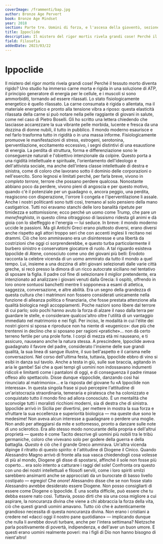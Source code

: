 ```yaml
---
coverImage: /frammenti/bap.jpg
author: Bronze Age Pervert
book: Bronze Age Mindset
year: 2018
section: Parte tre. Uomini di forza, e l'ascesa della gioventù, sezione 51
title: Ippoclide 
description: Il mistero del rigor mortis rivela grandi cose! Perché il tessuto morto diventa rigido? Uno studio ha immerso carne morta e rigida in una soluzione di ATP, il principio generatore di energia per le cellule
field: Filosofia 
addedDate: 2023/03/22
---
```


# Ippoclide

Il mistero del *rigor mortis* rivela grandi cose! Perché il tessuto morto diventa rigido? Uno studio ha immerso carne morta e rigida in una soluzione di ATP, il principio generatore di energia per le cellule, e i muscoli si sono ammorbiditi, tornando ad essere rilassati. Lo stato fisiologicamente energetico è quello rilassato. La carne consumata è rigida o allentata, ma il materiale energetico e pronto alla tensione vibra a riposo: questa elasticità rilassata della carne si può notare nella pelle raggiante di giovani in salute, come nel caso di Pietro Boselli. Gli ho scritto una lettera chiedendo che lasciasse accarezzare la sua vibrante pelle morbida, lucente e fresca da una dozzina di donne nubili, il tutto in pubblico. Il mondo moderno esaurisce e nel farlo trasforma tutto in rigidità o in una massa informe. Fisiologicamente promuove le manifestazioni di stress, estrogeni, serotonina, iperventilazione, eccitamento eccessivo, i segni distintivi di una esaustione di energia. La perdita di struttura, forma e differenziazione sono le conseguenze naturali e l'obiettivo intenzionale da colpire. Questo porta a una rigidità intellettuale e spirituale, l'orientamento dell'ideologo e dell'attivista sociale, ma anche dell'intera classe intellettuale di destra e sinistra, come di coloro che lavorano sotto il dominio delle corporazioni o nell'esercito. Sono legnosi e limitati perché, per farla breve, vivono in *completo terrore*, terrore che possano perdere qualcosa. Nonostante abbiano poco da perdere, vivono pieni di angoscia e per questo motivo, quando c'è il potenziale per un guadagno o, ancora peggio, una perdita, reagiscono con disperazione, l'orrore li congela e l'iperventilazione li assale. Anche i nostri politicanti sono tutti così, tremano al solo pensiero della mano castigatrice. Tutti noi eravamo stanchi delle loro banalità ripetute per timidezza e sottomissione; ecco perché un uomo come Trump, che pare *un menefreghista*, in questo clima oltraggioso di lassismo ridesta gli animi e dà gioia con lo sbeffeggio e l'energia — lui seduce. In breve: il mondo moderno uccide le passioni. Ma gli Antichi Greci erano piuttosto diversi, erano diversi anche rispetto agli attori troppo seri che con accenti inglesi li recitano nei drammi. Ciò che loro ammiravano era un disinteresse e una libertà da costrizioni che oggi ci sorprenderebbe, e questo turba particolarmente il burbero sinistro e conservatore giocatore di ruolo. A tal riguardo esisteva Ippoclide di Atene, conosciuto come uno dei giovani più belli: Erodoto racconta la celebre vicenda di un uomo ammirato da tutto il mondo a quel tempo. Lui, insieme a una dozzina di altri giovani selezionati dalle varie città greche, si recò presso la dimora di un ricco autocrate siciliano nel tentativo di sposare la figlia. Il padre col fine di selezionare il miglior pretendente, era intenzionato ad analizzare i giovani venuti dalla Grecia: li ospitò, offrendo in loro onore sontuosi banchetti mentre li sopponeva a esami di atletica, saggezza, conversazione, e altre abilità. Era un segno della grandezza di questa cultura che i matrimoni non fossero considerati unicamente nella funzione di alleanza politica o finanziaria, che fosse prestata attenzione alla qualità biologica negli accoppiamenti. Poche nazioni sono libere dal terrore di cui parlo; solo pochi hanno avuto la forza di alzare il naso dalla terra per guardare le stelle, e considerare qualcos'altro oltre l'utilità di un vantaggio immediato nel matrimonio e nei figli. Per inciso, le modalità in cui l'élite dei nostri giorni si sposa e riproduce non ha niente di «eugenico»: due più che trentenni in declino che si sposano per ragioni «pratiche»... non dà certo terreno fertile per una prole forte. I corpi di mezza età mi nauseano, e ti assicuro, nauseano anche la natura stessa. A prescindere, Ippoclide aveva guadagnato il favore del padre, considerato l'insieme delle sue grandi qualità, la sua linea di sangue illustre, il suo bell'aspetto e il carisma nelle conversazioni. Nel corso dell'ultima festa, tuttavia, Ippoclide ebbro di vino si esibì in danza sul tavolo. Anche a testa in giù, sulle sue braccia, agitando in aria le gambe! Sai che a quei tempi gli uomini non indossavano indumenti ridicoli e limitanti come i pantaloni di oggi, e di conseguenza il padre rimase offeso allo spettacolo. Disse dunque «Ippoclide, danzando così hai rinunciato al matrimonio»... e la risposta del giovane fu «A Ippoclide non interessa». In questa singola frase si può percepire l'attitudine di un'aristocrazia straordinaria, temeraria e piratesca che ha colonizzato e conquistato tutto il mondo fino ad allora conosciuto. È un mentalità che sconvolge tutti i moralisti ricchioni moderni, sia di destra che di sinistra. Ippoclide arrivò in Sicilia per divertirsi, per mettere in mostra la sua forza e sfruttare la sua eccellenza e superiorità biologica — ma queste due sono le medesime! Non aveva alcun interesse a guadagnare o perdere una moglie. Non andò per atteggiarsi da mite e sottomesso, pronto a danzare sulle note di uno sclerotico. Era allo stesso modo noncurante della propria e dell'altrui proprietà — questo è come Tacito descrive gli uomini più nobili tra le tribù germaniche, coloro che vivevano solo per godere della guerra e della battaglia. *Questo* è ciò che il grande Greco ammirava. Un'altra vicenda dipinge il ritratto di questo spirito: è l'attitudine di Diogene il Cinico. Quando Alessandro Magno arrivò di fronte alla sua vasca chiedendogli cosa volesse di più al mondo, Diogene gli disse di spostarsi, affinché il sole non fosse più coperto... era solo intento a catturare i raggi del sole! Confronta ora questo con uno dei nostri intellettuali e filosofi servili, come i loro spiriti smilzi sarebbero ansimanti anche se approcciati da un burocrate di basso livello costipato — egregio! Che *onore*! Alessandro disse che se non fosse stato Alessandro avrebbe desiderato essere Diogene. Non posso consigliarti di essere come Diogene o Ippoclide. È una scelta difficile, può essere che tu debba essere nato così. Tuttavia, posso dirti che sia una cosa migliore a cui aspirare, la noncuranza divina che viene a chi abbraccia la forza della vita, ciò che questi grandi uomini amavano. Tutto ciò che è autenticamente grandioso necessita di questa noncuranza divina. Non erano i cristiani a credere nel «dacci oggi il nostro pane quotidiano» — implicando dunque che nulla li avrebbe dovuti turbare, anche per l'intera settimana? Nietzsche parla positivamente di povertà, indipendenza, e dell'aver un buon umore. E questi erano uomini realmente poveri: ma i figli di Dio non hanno bisogno di nient'altro!

